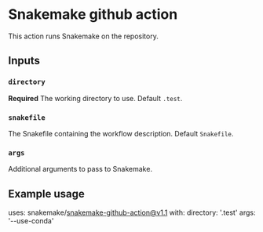 # Snakemake github action

This action runs Snakemake on the repository.

## Inputs

### `directory`

**Required** The working directory to use. Default `.test`.

### `snakefile`

The Snakefile containing the workflow description. Default `Snakefile`.

### `args`

Additional arguments to pass to Snakemake.

## Example usage

uses: snakemake/snakemake-github-action@v1.1
with:
  directory: '.test'
  args: '--use-conda'
